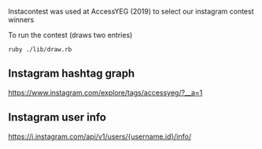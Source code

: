 Instacontest was used at AccessYEG (2019) to select our instagram contest winners

To run the contest (draws two entries)
```
ruby ./lib/draw.rb
```


## Instagram hashtag graph
https://www.instagram.com/explore/tags/accessyeg/?__a=1
## Instagram user info
https://i.instagram.com/api/v1/users/{username.id}/info/

